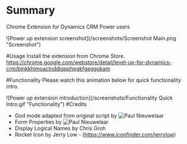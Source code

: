 # Summary
Chrome Extension for Dynamics CRM Power users

![Power up extension screenshot](/screenshots/Screenshot Main.png "Screenshot")

#Usage
Install the extension from Chrome Store. https://chrome.google.com/webstore/detail/level-up-for-dynamics-crm/bjnkkhimoaclnddigpphpgkfgeggokam

#Functionality
Please watch this animation below for quick functionality intro.

![Power up extension introduction](/screenshots/Functionality Quick Intro.gif "Functionality")
#Credits
* God mode adapted from original script by ![Paul Nieuwelaar](https://twitter.com/paulnz1 "@paulnz1")
* Form Properties by ![Paul Nieuwelaar](https://twitter.com/paulnz1 "@paulnz1")
* Display Logical Names by Chris Groh
* Rocket Icon by Jerry Low - (https://www.iconfinder.com/jerrylow)
